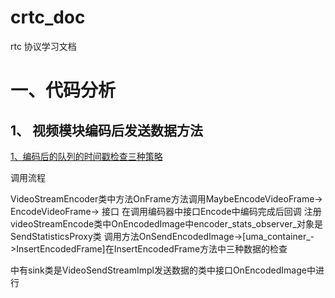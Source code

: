 # crtc_doc
rtc 协议学习文档


# 一、代码分析

## 1、 视频模块编码后发送数据方法

[1、编码后的队列的时间戳检查三种策略](https://github.com/chensongpoixs/cwebrtc/commit/efe2ffd80678c5b95325814830c5f722e27f464e)


调用流程

VideoStreamEncoder类中方法OnFrame方法调用MaybeEncodeVideoFrame-> EncodeVideoFrame-> 接口 在调用编码器中接口Encode中编码完成后回调 注册videoStreamEncode类中OnEncodedImage中encoder_stats_observer_对象是 SendStatisticsProxy类 调用方法OnSendEncodedImage->[uma_container_->InsertEncodedFrame]在InsertEncodedFrame方法中三种数据的检查

中有sink类是VideoSendStreamImpl发送数据的类中接口OnEncodedImage中进行